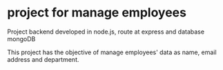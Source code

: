 # project for manage employees

Project backend developed in node.js, route at express and database mongoDB

This project has the objective of manage employees' data as name, email address and department.  
